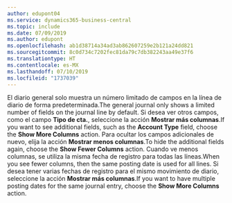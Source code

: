 ```yaml
---
author: edupont04
ms.service: dynamics365-business-central
ms.topic: include
ms.date: 07/09/2019
ms.author: edupont
ms.openlocfilehash: ab1d38714a34ad3ab862607259e2b121a24dd821
ms.sourcegitcommit: 8c0d734c7202fec81da79c7db382243aa49e37f6
ms.translationtype: HT
ms.contentlocale: es-MX
ms.lasthandoff: 07/10/2019
ms.locfileid: "1737039"
---
```

<span data-ttu-id="35e99-101">El diario general solo muestra un número limitado de campos en la línea de diario de forma predeterminada.</span><span class="sxs-lookup"><span data-stu-id="35e99-101">The general journal only shows a limited number of fields on the journal line by default.</span></span> <span data-ttu-id="35e99-102">Si desea ver otros campos, como el campo **Tipo de cta.**, seleccione la acción **Mostrar más columnas**.</span><span class="sxs-lookup"><span data-stu-id="35e99-102">If you want to see additional fields, such as the **Account Type** field, choose the **Show More Columns** action.</span></span> <span data-ttu-id="35e99-103">Para ocultar los campos adicionales de nuevo, elija la acción **Mostrar menos columnas**.</span><span class="sxs-lookup"><span data-stu-id="35e99-103">To hide the additional fields again, choose the **Show Fewer Columns** action.</span></span> <span data-ttu-id="35e99-104">Cuando ve menos columnas, se utiliza la misma fecha de registro para todas las líneas.</span><span class="sxs-lookup"><span data-stu-id="35e99-104">When you see fewer columns, then the same posting date is used for all lines.</span></span> <span data-ttu-id="35e99-105">Si desea tener varias fechas de registro para el mismo movimiento de diario, seleccione la acción **Mostrar más columnas**.</span><span class="sxs-lookup"><span data-stu-id="35e99-105">If you want to have multiple posting dates for the same journal entry, choose the **Show More Columns** action.</span></span>  
